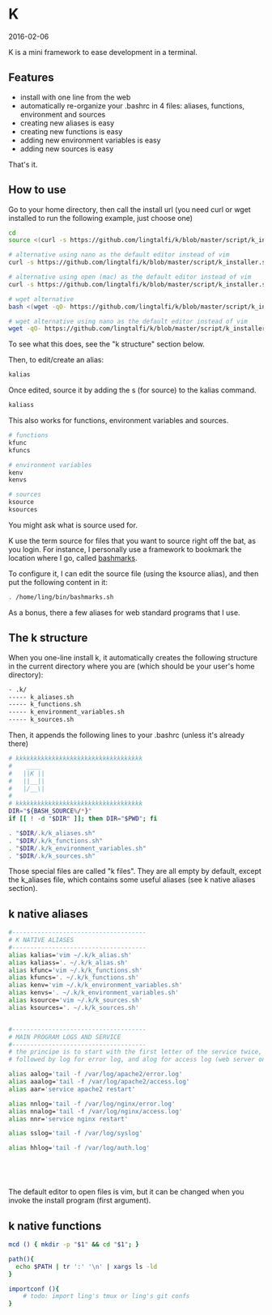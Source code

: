 K
==========
2016-02-06


K is a mini framework to ease development in a terminal.


Features
----------

- install with one line from the web
- automatically re-organize your .bashrc in 4 files: aliases, functions, environment and sources
- creating new aliases is easy
- creating new functions is easy
- adding new environment variables is easy
- adding new sources is easy 


That's it.




How to use
---------------

Go to your home directory, then call the install url
(you need curl or wget installed to run the following example, just choose one)

```bash
cd
source <(curl -s https://github.com/lingtalfi/k/blob/master/script/k_installer.sh)

# alternative using nano as the default editor instead of vim
curl -s https://github.com/lingtalfi/k/blob/master/script/k_installer.sh | bash /dev/stdin nano

# alternative using open (mac) as the default editor instead of vim
curl -s https://github.com/lingtalfi/k/blob/master/script/k_installer.sh | bash /dev/stdin open

# wget alternative 
bash <(wget -qO- https://github.com/lingtalfi/k/blob/master/script/k_installer.sh)

# wget alternative using nano as the default editor instead of vim
wget -qO- https://github.com/lingtalfi/k/blob/master/script/k_installer.sh | bash -s -- nano
```

To see what this does, see the "k structure" section below.


Then, to edit/create an alias:

```bash
kalias
```

Once edited, source it by adding the s (for source) to the kalias command.

```bash
kaliass
```

This also works for functions, environment variables and sources.

```bash
# functions 
kfunc
kfuncs

# environment variables 
kenv
kenvs

# sources
ksource
ksources
```

You might ask what is source used for.

K use the term source for files that you want to source right off the bat, as you login.
For instance, I personally use a framework to bookmark the location where 
I go, called [bashmarks](https://github.com/huyng/bashmarks).

To configure it, I can edit the source file (using the ksource alias), and then put the following 
content in it: 


```bash
. /home/ling/bin/bashmarks.sh
```


As a bonus, there a few aliases for web standard programs that I use.





The k structure
--------------------

When you one-line install k, it automatically creates the following structure in the 
current directory where you are (which should be your user's home directory):


```bash
- .k/ 
----- k_aliases.sh
----- k_functions.sh
----- k_environment_variables.sh
----- k_sources.sh
```


Then, it appends the following lines to your .bashrc (unless it's already there)
 

```bash
# kkkkkkkkkkkkkkkkkkkkkkkkkkkkkkkkkkk
#  	 ____ 
# 	||K ||
# 	||__||
# 	|/__\|
#
# kkkkkkkkkkkkkkkkkkkkkkkkkkkkkkkkkkk
DIR="${BASH_SOURCE%/*}"
if [[ ! -d "$DIR" ]]; then DIR="$PWD"; fi

. "$DIR/.k/k_aliases.sh"
. "$DIR/.k/k_functions.sh"
. "$DIR/.k/k_environment_variables.sh"
. "$DIR/.k/k_sources.sh"

```

Those special files are called "k files".
They are all empty by default, except the k_aliases file, which 
contains some useful aliases (see k native aliases section).
 
 
 
k native aliases 
---------------------


```bash
#-------------------------------------
# K NATIVE ALIASES
#-------------------------------------
alias kalias='vim ~/.k/k_alias.sh'
alias kaliass='. ~/.k/k_alias.sh'
alias kfunc='vim ~/.k/k_functions.sh'
alias kfuncs='. ~/.k/k_functions.sh'
alias kenv='vim ~/.k/k_environment_variables.sh'
alias kenvs='. ~/.k/k_environment_variables.sh'
alias ksource='vim ~/.k/k_sources.sh'
alias ksources='. ~/.k/k_sources.sh'


#-------------------------------------
# MAIN PROGRAM LOGS AND SERVICE 
#-------------------------------------
# the principe is to start with the first letter of the service twice,
# followed by log for error log, and alog for access log (web server only)

alias aalog='tail -f /var/log/apache2/error.log'
alias aaalog='tail -f /var/log/apache2/access.log'
alias aar='service apache2 restart'

alias nnlog='tail -f /var/log/nginx/error.log'
alias nnalog='tail -f /var/log/nginx/access.log'
alias nnr='service nginx restart'

alias sslog='tail -f /var/log/syslog'

alias hhlog='tail -f /var/log/auth.log'






```


The default editor to open files is vim, but it can be changed when you 
invoke the install program (first argument).


k native functions
----------------------


```bash 
mcd () { mkdir -p "$1" && cd "$1"; }

path(){
  echo $PATH | tr ':' '\n' | xargs ls -ld 
}

importconf (){
    # todo: import ling's tmux or ling's git confs
}
```












